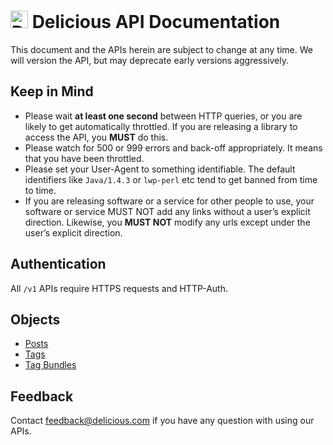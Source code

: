 # [<img src="https://delicious.com/img/logo.png" alt="Delicious logo" width="28">](https://delicious.com/) Delicious API Documentation

This document and the APIs herein are subject to change at any time. We will version the API, but may deprecate early versions aggressively.

## Keep in Mind

- Please wait **at least one second** between HTTP queries, or you are likely to get automatically throttled. If you are releasing a library to access the API, you **MUST** do this.
- Please watch for 500 or 999 errors and back-off appropriately. It means that you have been throttled.
- Please set your User-Agent to something identifiable. The default identifiers like `Java/1.4.3` or `lwp-perl` etc tend to get banned from time to time.
- If you are releasing software or a service for other people to use, your software or service MUST NOT add any links without a user’s explicit direction. Likewise, you **MUST NOT** modify any urls except under the user’s explicit direction.

## Authentication

All `/v1` APIs require HTTPS requests and HTTP-Auth.

## Objects

* [Posts](https://github.com/avos/delicious-api/blob/master/api/Posts.md)
* [Tags](https://github.com/avos/delicious-api/blob/master/api/Tags.md)
* [Tag Bundles](https://github.com/avos/delicious-api/blob/master/api/TagBundles.md)

## Feedback

Contact [feedback@delicious.com](mailto:feedback@delicious.com) if you have any question with using our APIs.
